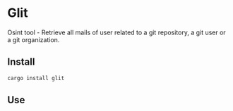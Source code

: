 # Glit

Osint tool - Retrieve all mails of user related to a git repository, a git user or a git organization.

## Install

```bash
cargo install glit
```


## Use
